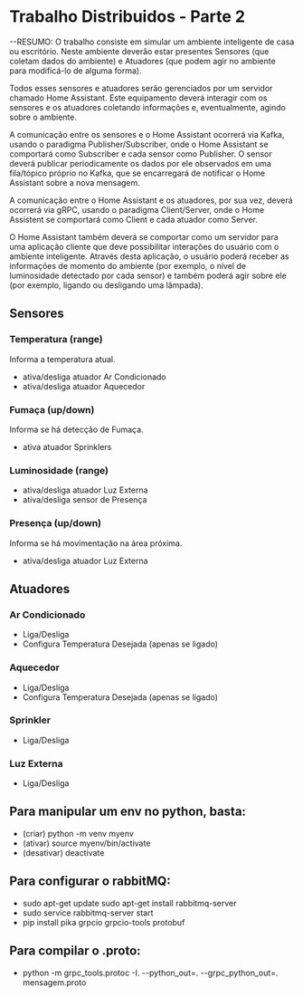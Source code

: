 # Trabalho Distribuidos - Parte 2

--RESUMO:
O trabalho consiste em simular um ambiente inteligente de casa ou escritório. Neste ambiente deverão estar presentes Sensores (que coletam dados do ambiente) e Atuadores (que podem agir no ambiente para modificá-lo de alguma forma).

Todos esses sensores e atuadores serão gerenciados por um servidor chamado Home Assistant. Este equipamento deverá interagir com os sensores e os atuadores coletando informações e, eventualmente, agindo sobre o ambiente.

A comunicação entre os sensores e o Home Assistant ocorrerá via Kafka, usando o paradigma Publisher/Subscriber, onde o Home Assistant se comportará como
Subscriber e cada sensor como Publisher. O sensor deverá publicar periodicamente os dados por ele observados em uma fila/tópico próprio no Kafka, que se encarregará de notificar o Home Assistant sobre a nova mensagem.

A comunicação entre o Home Assistant e os atuadores, por sua vez, deverá ocorrerá via gRPC, usando o paradigma Client/Server, onde o Home Assistent se comportará como Client e cada atuador como Server.

O Home Assistant também deverá se comportar como um servidor para uma aplicação cliente que deve possibilitar interações do usuário com o ambiente inteligente. Através desta aplicação, o usuário poderá receber as informações de momento do ambiente (por exemplo, o nível de luminosidade detectado por cada sensor) e também poderá agir sobre ele (por exemplo, ligando ou desligando uma lâmpada).

## Sensores
### Temperatura (range)
Informa a temperatura atual.
- ativa/desliga atuador Ar Condicionado
- ativa/desliga atuador Aquecedor

### Fumaça (up/down)
Informa se há detecção de Fumaça.
- ativa atuador Sprinklers

### Luminosidade (range)
- ativa/desliga atuador Luz Externa
- ativa/desliga sensor de Presença

### Presença (up/down)
Informa se há movimentação na área próxima.
- ativa/desliga atuador Luz Externa

## Atuadores
### Ar Condicionado
- Liga/Desliga
- Configura Temperatura Desejada (apenas se ligado)

### Aquecedor
- Liga/Desliga
- Configura Temperatura Desejada (apenas se ligado)

### Sprinkler
- Liga/Desliga

### Luz Externa
- Liga/Desliga

## Para manipular um env no python, basta:
- (criar) python -m venv myenv
- (ativar) source myenv/bin/activate
- (desativar) deactivate

## Para configurar o rabbitMQ:
- sudo apt-get update
  sudo apt-get install rabbitmq-server
- sudo service rabbitmq-server start
- pip install pika grpcio grpcio-tools protobuf

## Para compilar o .proto:
- python -m grpc_tools.protoc -I. --python_out=. --grpc_python_out=. mensagem.proto
